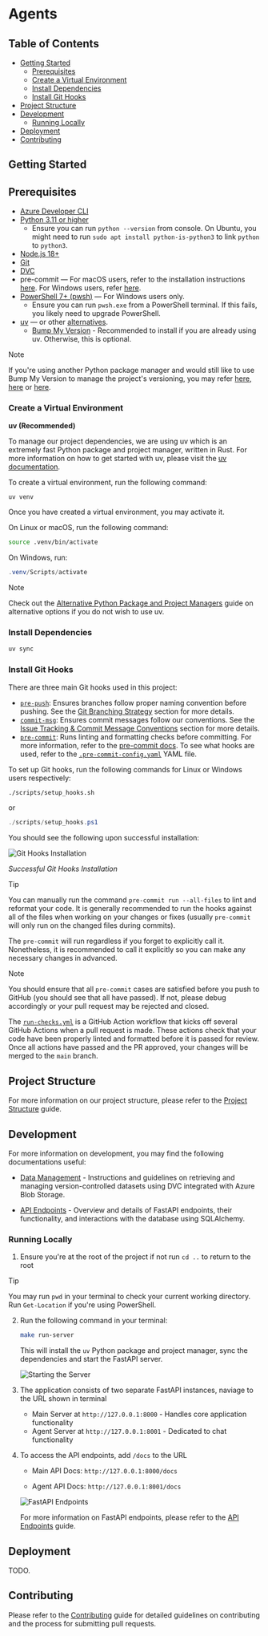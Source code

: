 # Agents

## Table of Contents

- [Getting Started](#getting-started)
  - [Prerequisites](#prerequisites)
  - [Create a Virtual Environment](#create-a-virtual-environment)
  - [Install Dependencies](#install-dependencies)
  - [Install Git Hooks](#install-git-hooks)
- [Project Structure](#project-structure)
- [Development](#development)
  - [Running Locally](#running-locally)
- [Deployment](#deployment)
- [Contributing](#contributing)

## Getting Started <a id="getting-started"></a>

## Prerequisites <a id="prerequisites"></a>

- [Azure Developer CLI](https://aka.ms/azure-dev/install)
- [Python 3.11 or higher](https://www.python.org/downloads/)
  - Ensure you can run `python --version` from console. On Ubuntu, you might need to run `sudo apt install python-is-python3` to link `python` to `python3`.
- [Node.js 18+](https://nodejs.org/en/download/)
- [Git](https://git-scm.com/downloads)
- [DVC](https://dvc.org/doc/install)
- pre-commit — For macOS users, refer to the installation instructions [here](https://formulae.brew.sh/formula/pre-commit). For Windows users, refer [here](https://pre-commit.com/).
- [PowerShell 7+ (pwsh)](https://github.com/powershell/powershell) — For Windows users only.
  - Ensure you can run `pwsh.exe` from a PowerShell terminal. If this fails, you likely need to upgrade PowerShell.
- [uv](https://docs.astral.sh/uv/getting-started/installation/) — or other [alternatives](./docs/ALTERNATIVE_PYTHON_PACKAGE_MANAGERS.md).
  - [Bump My Version](https://callowayproject.github.io/bump-my-version/tutorials/getting-started/) - Recommended to install if you are already using uv. Otherwise, this is optional.

> [!NOTE]
> If you're using another Python package manager and would still like to use Bump My Version to manage the project's versioning, you may refer [here](https://pypi.org/project/bump-my-version/), [here](https://anaconda.org/conda-forge/bump-my-version) or [here](https://formulae.brew.sh/formula/bump-my-version).

### Create a Virtual Environment <a id="create-a-virtual-environment"></a>

**uv (Recommended)**

To manage our project dependencies, we are using uv which is an extremely fast Python package and project manager, written in Rust. For more information on how to get started with uv, please visit the [uv documentation](https://docs.astral.sh/uv/).

To create a virtual environment, run the following command:

```bash
uv venv
```

Once you have created a virtual environment, you may activate it.

On Linux or macOS, run the following command:

```bash
source .venv/bin/activate
```

On Windows, run:

```powershell
.venv/Scripts/activate
```

> [!NOTE]
> Check out the [Alternative Python Package and Project Managers](./docs/ALTERNATIVE_PYTHON_PACKAGE_MANAGERS.md) guide on alternative options if you do not wish to use uv.

### Install Dependencies <a id="install-dependencies"></a>

```bash
uv sync
```

### Install Git Hooks <a id="install-git-hooks"></a>

There are three main Git hooks used in this project:

- [`pre-push`](.githooks/pre-push): Ensures branches follow proper naming convention before pushing. See the [Git Branching Strategy](CONTRIBUTING.md#git-branching-strategy-) section for more details.
- [`commit-msg`](.githooks/commit-msg): Ensures commit messages follow our conventions. See the [Issue Tracking & Commit Message Conventions](CONTRIBUTING.md#issue-tracking--commit-message-conventions-) section for more details.
- [`pre-commit`](.pre-commit-config.yaml): Runs linting and formatting checks before committing. For more information, refer to the [pre-commit docs](https://pre-commit.com/). To see what hooks are used, refer to the [`.pre-commit-config.yaml`](.pre-commit-config.yaml) YAML file.

To set up Git hooks, run the following commands for Linux or Windows users respectively:

```bash
./scripts/setup_hooks.sh
```

or

```powershell
./scripts/setup_hooks.ps1
```

You should see the following upon successful installation:

![Git Hooks Installation](./media/git-hooks.png)

_Successful Git Hooks Installation_

> [!TIP]
> You can manually run the command `pre-commit run --all-files` to lint and reformat your code. It is generally recommended to run the hooks against all of the files when working on your changes or fixes (usually `pre-commit` will only run on the changed files during commits).
>
> The `pre-commit` will run regardless if you forget to explicitly call it. Nonetheless, it is recommended to call it explicitly so you can make any necessary changes in advanced.

> [!NOTE]
> You should ensure that all `pre-commit` cases are satisfied before you push to GitHub (you should see that all have passed). If not, please debug accordingly or your pull request may be rejected and closed.
>
> The [`run-checks.yml`](.github/workflows/run-checks.yml) is a GitHub Action workflow that kicks off several GitHub Actions when a pull request is made. These actions check that your code have been properly linted and formatted before it is passed for review. Once all actions have passed and the PR approved, your changes will be merged to the `main` branch.

## Project Structure <a id="project-structure"></a>

For more information on our project structure, please refer to the [Project Structure](./docs/PROJECT_STRUCTURE.md) guide.

## Development <a id="development"></a>

For more information on development, you may find the following documentations useful:

- [Data Management](./docs/DATA_MANAGEMENT.md) - Instructions and guidelines on retrieving and managing version-controlled datasets using DVC integrated with Azure Blob Storage.

- [API Endpoints](./docs/API_ENDPOINTS.md) - Overview and details of FastAPI endpoints, their functionality, and interactions with the database using SQLAlchemy.

### Running Locally <a id="running-locally"></a>

1. Ensure you're at the root of the project if not run `cd ..` to return to the root

> [!TIP]
> You may run `pwd` in your terminal to check your current working directory. Run `Get-Location` if you're using PowerShell.

2. Run the following command in your terminal:

   ```bash
   make run-server
   ```

   This will install the `uv` Python package and project manager, sync the dependencies and start the FastAPI server.

   ![Starting the Server](./media/start-server.png)

3. The application consists of two separate FastAPI instances, naviage to the URL shown in terminal

    - Main Server at `http://127.0.0.1:8000` - Handles core application functionality
    - Agent Server at `http://127.0.0.1:8001` - Dedicated to chat functionality

4. To access the API endpoints, add `/docs` to the URL

    - Main API Docs: `http://127.0.0.1:8000/docs`

    - Agent API Docs: `http://127.0.0.1:8001/docs`

   ![FastAPI Endpoints](./media/swagger.png)

   For more information on FastAPI endpoints, please refer to the [API Endpoints](./docs/API_ENDPOINTS.md) guide.

## Deployment <a id="deployment"></a>

TODO.

## Contributing <a id="contributing"></a>

Please refer to the [Contributing](CONTRIBUTING.md) guide for detailed guidelines on contributing and the process for submitting pull requests.
